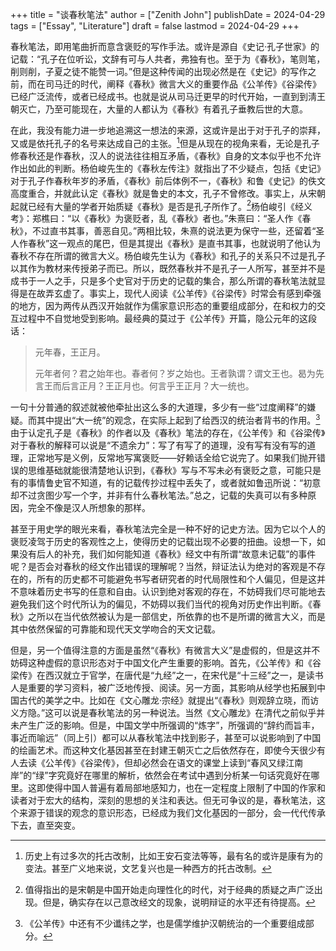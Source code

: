 +++
title = "谈春秋笔法"
author = ["Zenith John"]
publishDate = 2024-04-29
tags = ["Essay", "Literature"]
draft = false
lastmod = 2024-04-29
+++

春秋笔法，即用笔曲折而意含褒贬的写作手法。或许是源自《史记·孔子世家》的记载：“孔子在位听讼，文辞有可与人共者，弗独有也。至于为《春秋》，笔则笔，削则削，子夏之徒不能赞一词。”但是这种传闻的出现必然是在《史记》的写作之前，而在司马迁的时代，阐释《春秋》微言大义的重要作品《公羊传》《谷梁传》已经广泛流传，或者已经成书。也就是说从司马迁更早的时代开始，一直到到淸王朝灭亡，乃至可能现在，大量的人都认为《春秋》有着孔子垂教后世的大意。

在此，我没有能力进一步地追溯这一想法的来源，这或许是出于对于孔子的崇拜，又或是依托孔子的名号来达成自己的主张。[^fn:1]但是从现在的视角来看，无论是孔子修春秋还是作春秋，汉人的说法往往相互矛盾，《春秋》自身的文本似乎也不允许作出如此的判断。杨伯峻先生的《春秋左传注》就指出了不少疑点，包括《史记》对于孔子作春秋年岁的矛盾，《春秋》前后体例不一，《春秋》和鲁《史记》的佚文高度重合，并就此认定《春秋》就是鲁史的本文，孔子不曾修改。事实上，从宋朝起就已经有大量的学者开始质疑《春秋》是否是孔子所作了。[^fn:2]杨伯峻引《经义考》：郑樵曰：“以《春秋》为褒贬者，乱《春秋》者也。”朱熹曰：“圣人作《春秋》，不过直书其事，善恶自见。”两相比较，朱熹的说法更为保守一些，还留着“圣人作春秋”这一观点的尾巴，但是其提出《春秋》是直书其事，也就说明了他认为春秋不存在所谓的微言大义。杨伯峻先生认为《春秋》和孔子的关系只不过是孔子以其作为教材来传授弟子而已。所以，既然春秋并不是孔子一人所写，甚至并不是成书于一人之手，只是多个史官对于历史的记载的集合，那么所谓的春秋笔法就显得是在故弄玄虚了。事实上，现代人阅读《公羊传》《谷梁传》时常会有感到牵强的地方，因为两传从西汉开始就作为儒家意识形态的重要组成部分，在和权力的交互过程中不自觉地受到影响。最经典的莫过于《公羊传》开篇，隐公元年的这段话：

> 元年春，王正月。
>
> 元年者何？君之始年也。春者何？岁之始也。王者孰谓？谓文王也。曷为先言王而后言正月？王正月也。何言乎王正月？大一统也。

一句十分普通的叙述就被他牵扯出这么多的大道理，多少有一些“过度阐释”的嫌疑。而其中提出“大一统”的观念，在实际上起到了给西汉的统治者背书的作用。[^fn:3]由于认定孔子是《春秋》的作者以及《春秋》笔法的存在，《公羊传》和《谷梁传》对于春秋的解释可以说是“不遗余力”：写了有写了的道理，没有写有没有写的道理，正常地写是义例，反常地写寓褒贬——好赖话全给它说完了。如果我们抛开错误的思维基础就能很清楚地认识到，《春秋》写与不写未必有褒贬之意，可能只是有的事情鲁史官不知道，有的记载传抄过程中丢失了，或者就如鲁迅所说：“初意却不过贪图少写一个字，并非有什么春秋笔法。”总之，记载的失真可以有多种原因，完全不像是汉人所想象的那样。

甚至于用史学的眼光来看，春秋笔法完全是一种不好的记史方法。因为它以个人的褒贬凌驾于历史的客观性之上，使得历史的记载出现不必要的扭曲。设想一下，如果没有后人的补充，我们如何能知道《春秋》经文中有所谓“故意未记载”的事件呢？是否会对春秋的经文作出错误的理解呢？当然，辩证法认为绝对的客观是不存在的，所有的历史都不可能避免书写者研究者的时代局限性和个人偏见，但是这并不意味着历史书写的任意和自由。认识到绝对客观的存在，不妨碍我们尽可能地去避免我们这个时代所认为的偏见，不妨碍以我们当代的视角对历史作出判断。《春秋》之所以在当代依然被认为是一部信史，所依靠的也不是所谓的微言大义，而是其中依然保留的可靠能和现代天文学吻合的天文记载。

但是，另一个值得注意的方面是虽然“《春秋》有微言大义”是虚假的，但是这并不妨碍这种虚假的意识形态对于中国文化产生重要的影响。首先，《公羊传》和《谷梁传》在西汉就立于官学，在唐代是“九经”之一，在宋代是“十三经”之一，是读书人是重要的学习资料，被广泛地传授、阅读。另一方面，其影响从经学也拓展到中国古代的美学之中。比如在《文心雕龙·宗经》就提出“《春秋》则观辞立晓，而访义方隐。”这可以说是春秋笔法的另一种说法。当然《文心雕龙》在清代之前似乎并未产生广泛的影响。但是，中国文学中所强调的“炼字”，所强调的“辞约而旨丰，事近而喻远”（同上引）都可以从春秋笔法中找到影子，甚至可以说影响到了中国的绘画艺术。而这种文化基因甚至在封建王朝灭亡之后依然存在，即使今天很少有人去读《公羊传》《谷梁传》，但却必然会在语文的课堂上读到“春风又绿江南岸”的“绿”字究竟好在哪里的解析，依然会在考试中遇到分析某一句话究竟好在哪里。这即使得中国人普遍有着局部地感知力，也在一定程度上限制了中国的作家和读者对于宏大的结构，深刻的思想的关注和表达。但无可争议的是，春秋笔法，这个来源于错误的观念的意识形态，已经成为我们文化基因的一部分，会一代代传承下去，直至突变。

[^fn:1]: 历史上有过多次的托古改制，比如王安石变法等等，最有名的或许是康有为的变法。甚至广义地来说，文艺复兴也是一种西方的托古改制。
[^fn:2]: 值得指出的是宋朝是中国开始走向理性化的时代，对于经典的质疑之声广泛出现。但是，确实存在以己意改经文的现象，说明辩证的水平还有待提高。
[^fn:3]: 《公羊传》中还有不少谶纬之学，也是儒学维护汉朝统治的一个重要组成部分。
